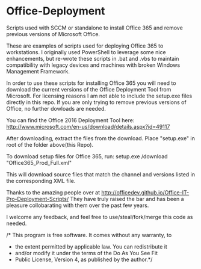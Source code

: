 # Office-Deployment
Scripts used with SCCM or standalone to install Office 365 and remove previous versions of Microsoft Office.

These are examples of scripts used for deploying Office 365 to workstations. I originally used PowerShell to leverage some nice enhancements, but re-wrote these scripts in .bat and .vbs to maintain compatibility with legacy devices and machines with broken Windows Management Framework. 

In order to use these scripts for installing Office 365 you will need to download the current versions of the Office Deployment Tool from Microsoft. For licensing reasons I am not able to include the setup.exe files directly in this repo. If you are only trying to remove previous versions of Office, no further dowloads are needed.

You can find the Office 2016 Deployment Tool here:
http://www.microsoft.com/en-us/download/details.aspx?id=49117

After downloading, extract the files from the download. Place "setup.exe" in root of the folder above(this Repo).

To download setup files for Office 365, run:
setup.exe /download "Office365_Prod_Full.xml"

This will download source files that match the channel and versions listed in the corresponding XML file.

Thanks to the amazing people over at http://officedev.github.io/Office-IT-Pro-Deployment-Scripts/  They have truly raised the bar and has been a pleasure collobarating with them over the past few years.

I welcome any feedback, and feel free to use/steal/fork/merge this code as needed.

/* This program is free software. It comes without any warranty, to
 * the extent permitted by applicable law. You can redistribute it
 * and/or modify it under the terms of the Do As You See Fit
 * Public License, Version 4, as published by the author.*/
